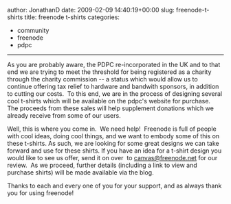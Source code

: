 author: JonathanD
date: 2009-02-09 14:40:19+00:00
slug: freenode-t-shirts
title: freenode t-shirts
categories:
- community
- freenode
- pdpc
---
As you are probably aware, the PDPC re-incorporated in the UK and to that end we are trying to meet the threshold for being registered as a charity through the charity commission -- a status which would allow us to continue offering tax relief to hardware and bandwith sponsors, in addition to cutting our costs.  To this end, we are in the process of designing several cool t-shirts which will be available on the pdpc's website for purchase.  The proceeds from these sales will help supplement donations which we already receive from some of our users.

Well, this is where you come in.  We need help!  Freenode is full of people with cool ideas, doing cool things, and we want to embody some of this on these t-shirts. As such, we are looking for some great designs we can take forward and use for these shirts. If you have an idea for a t-shirt design you would like to see us offer, send it on over  to [canvas@freenode.net](mailto:canvas@freenode.net) for our review.  As we proceed, further details (including a link to view and purchase shirts) will be made available via the blog.

Thanks to each and every one of you for your support, and as always thank you for using freenode!
